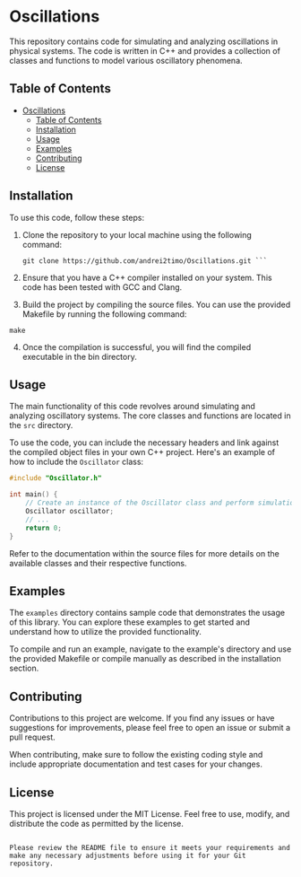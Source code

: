 # Oscillations

This repository contains code for simulating and analyzing oscillations in physical systems. The code is written in C++ and provides a collection of classes and functions to model various oscillatory phenomena.

## Table of Contents

- [Oscillations](#oscillations)
  - [Table of Contents](#table-of-contents)
  - [Installation](#installation)
  - [Usage](#usage)
  - [Examples](#examples)
  - [Contributing](#contributing)
  - [License](#license)

## Installation

To use this code, follow these steps:

1. Clone the repository to your local machine using the following command:

   ```shell
   git clone https://github.com/andrei2timo/Oscillations.git ```
2. Ensure that you have a C++ compiler installed on your system. This code has been tested with GCC and Clang.

3. Build the project by compiling the source files. You can use the provided Makefile by running the following command:
  ```shell
  make
  ```
4. Once the compilation is successful, you will find the compiled executable in the bin directory.

## Usage

The main functionality of this code revolves around simulating and analyzing oscillatory systems. The core classes and functions are located in the `src` directory.

To use the code, you can include the necessary headers and link against the compiled object files in your own C++ project. Here's an example of how to include the `Oscillator` class:

```cpp
#include "Oscillator.h"

int main() {
    // Create an instance of the Oscillator class and perform simulations or analyses
    Oscillator oscillator;
    // ...
    return 0;
}
```
Refer to the documentation within the source files for more details on the available classes and their respective functions.

## Examples

The `examples` directory contains sample code that demonstrates the usage of this library. You can explore these examples to get started and understand how to utilize the provided functionality.

To compile and run an example, navigate to the example's directory and use the provided Makefile or compile manually as described in the installation section.

## Contributing

Contributions to this project are welcome. If you find any issues or have suggestions for improvements, please feel free to open an issue or submit a pull request.

When contributing, make sure to follow the existing coding style and include appropriate documentation and test cases for your changes.

## License

This project is licensed under the MIT License. Feel free to use, modify, and distribute the code as permitted by the license.

```arduino

Please review the README file to ensure it meets your requirements and make any necessary adjustments before using it for your Git repository.
```
